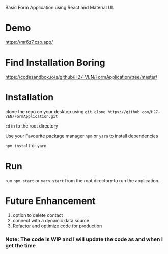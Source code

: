 Basic Form Application using React and Material UI.

# Demo

https://mr6z7.csb.app/

# Find Installation Boring

https://codesandbox.io/s/github/H27-VEN/FormApplication/tree/master/

# Installation

clone the repo on your desktop using `git clone https://github.com/H27-VEN/FormApplication.git`

`cd` in to the root directory

Use your Favourite package manager `npm` or `yarn` to install dependencies

`npm install` or `yarn`

# Run

run `npm start` or `yarn start` from the root directory to run the application.

# Future Enhancement

1. option to delete contact
2. connect with a dynamic data source
3. Refactor and optimize code for production

### Note: The code is WIP and I will update the code as and when I get the time
